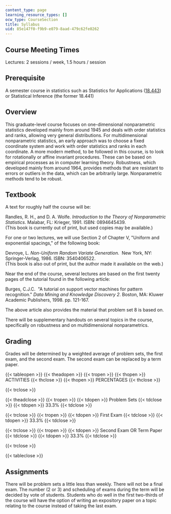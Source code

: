 ```yaml
---
content_type: page
learning_resource_types: []
ocw_type: CourseSection
title: Syllabus
uid: 85e147f0-f9b9-e079-8aad-479c62fe0262
---
```


Course Meeting Times
--------------------

Lectures: 2 sessions / week, 1.5 hours / session

Prerequisite
------------

A semester course in statistics such as Statistics for Applications ([18.443](/courses/18-443-statistics-for-applications-fall-2003)) or Statistical Inference (the former 18.441)

Overview
--------

This graduate-level course focuses on one-dimensional nonparametric statistics developed mainly from around 1945 and deals with order statistics and ranks, allowing very general distributions. For multidimensional nonparametric statistics, an early approach was to choose a fixed coordinate system and work with order statistics and ranks in each coordinate. A more modern method, to be followed in this course, is to look for rotationally or affine invariant procedures. These can be based on empirical processes as in computer learning theory. Robustness, which developed mainly from around 1964, provides methods that are resistant to errors or outliers in the data, which can be arbitrarily large. Nonparametric methods tend to be robust.

Textbook
--------

A text for roughly half the course will be:

Randles, R. H., and D. A. Wolfe. _Introduction to the Theory of Nonparametric Statistics_. Malabar, FL: Krieger, 1991. ISBN: 0894645439.  
(This book is currently out of print, but used copies may be available.)

For one or two lectures, we will use Section 2 of Chapter V, "Uniform and exponential spacings," of the following book:

Devroye, L. _Non-Uniform Random Variate Generation._  New York, NY: Springer-Verlag, 1986. ISBN: 3540406522.  
(This book is also out of print, but the author made it available on the web.)

Near the end of the course, several lectures are based on the first twenty pages of the tutorial found in the following article:

Burges, C.J.C.  "A tutorial on support vector machines for pattern recognition." _Data Mining and Knowledge Discovery 2_. Boston, MA: Kluwer Academic Publishers, 1998. pp. 121-167.

The above article also provides the material that problem set 8 is based on.

There will be supplementary handouts on several topics in the course, specifically on robustness and on multidimensional nonparametrics.

Grading
-------

Grades will be determined by a weighted average of problem sets, the first exam, and the second exam. The second exam can be replaced by a term paper.

{{< tableopen >}}
{{< theadopen >}}
{{< tropen >}}
{{< thopen >}}
ACTIVITIES
{{< thclose >}}
{{< thopen >}}
PERCENTAGES
{{< thclose >}}

{{< trclose >}}

{{< theadclose >}}
{{< tropen >}}
{{< tdopen >}}
Problem Sets
{{< tdclose >}}
{{< tdopen >}}
33.3%
{{< tdclose >}}

{{< trclose >}}
{{< tropen >}}
{{< tdopen >}}
First Exam
{{< tdclose >}}
{{< tdopen >}}
33.3%
{{< tdclose >}}

{{< trclose >}}
{{< tropen >}}
{{< tdopen >}}
Second Exam OR Term Paper
{{< tdclose >}}
{{< tdopen >}}
33.3%
{{< tdclose >}}

{{< trclose >}}

{{< tableclose >}}

Assignments
-----------

There will be problem sets a little less than weekly. There will not be a final exam. The number (2 or 3) and scheduling of exams during the term will be decided by vote of students. Students who do well in the first two-thirds of the course will have the option of writing an expository paper on a topic relating to the course instead of taking the last exam.